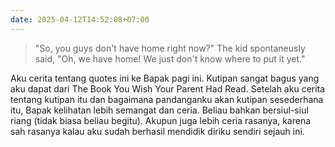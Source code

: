 ```yaml
---
date: 2025-04-12T14:52:08+07:00
---
```

>"So, you guys don't have home right now?" 
>The kid spontaneusly said, "Oh, we have home! We just don't know where to put it yet."

Aku cerita tentang quotes ini ke Bapak pagi ini. Kutipan sangat bagus yang aku dapat dari The Book You Wish Your Parent Had Read. Setelah aku cerita tentang kutipan itu dan bagaimana pandanganku akan kutipan sesederhana itu, Bapak kelihatan lebih semangat dan ceria. Beliau bahkan bersiul-siul riang (tidak biasa beliau begitu). Akupun juga lebih ceria rasanya, karena sah rasanya kalau aku sudah berhasil mendidik diriku sendiri sejauh ini. 